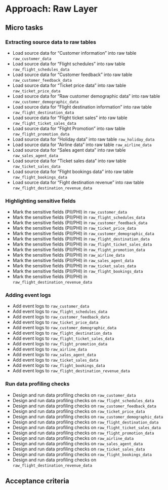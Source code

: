 # Approach: Raw Layer




## Micro tasks

### Extracting source data to raw tables

- Load source data for “Customer information” into raw table `raw_customer_data`
- Load source data for “Flight schedules” into raw table `raw_flight_schedules_data`
- Load source data for “Customer feedback” into raw table `raw_customer_feedback_data`
- Load source data for “Ticket price data” into raw table `raw_ticket_price_data`
- Load source data for “Raw customer demographic data” into raw table `raw_customer_demographic_data`
- Load source data for “Flight destination information” into raw table `raw_flight_destination_data`
- Load source data for “Flight ticket sales” into raw table `raw_flight_ticket_sales_data`
- Load source data for “Flight Promotion” into raw table `raw_flight_promotion_data`
- Load source data for “Holiday data” into raw table `raw_holiday_data`
- Load source data for “Airline data” into raw table `raw_airline_data`
- Load source data for “Sales agent data” into raw table `raw_sales_agent_data`
- Load source data for “Ticket sales data” into raw table `raw_ticket_sales_data`
- Load source data for “Flight bookings data” into raw table `raw_flight_bookings_data`
- Load source data for “Fight destination revenue” into raw table `raw_flight_destination_revenue_data`

### Highlighting sensitive fields 

- Mark the sensitive fields (PII/PHI) in  `raw_customer_data`
- Mark the sensitive fields (PII/PHI) in  `raw_flight_schedules_data`
- Mark the sensitive fields (PII/PHI) in  `raw_customer_feedback_data`
- Mark the sensitive fields (PII/PHI) in  `raw_ticket_price_data`
- Mark the sensitive fields (PII/PHI) in  `raw_customer_demographic_data`
- Mark the sensitive fields (PII/PHI) in  `raw_flight_destination_data`
- Mark the sensitive fields (PII/PHI) in  `raw_flight_ticket_sales_data`
- Mark the sensitive fields (PII/PHI) in  `raw_flight_promotion_data`
- Mark the sensitive fields (PII/PHI) in  `raw_airline_data`
- Mark the sensitive fields (PII/PHI) in  `raw_sales_agent_data`
- Mark the sensitive fields (PII/PHI) in  `raw_ticket_sales_data`
- Mark the sensitive fields (PII/PHI) in  `raw_flight_bookings_data`
- Mark the sensitive fields (PII/PHI) in  `raw_flight_destination_revenue_data`


### Adding event logs 

- Add event logs to `raw_customer_data`
- Add event logs to `raw_flight_schedules_data`
- Add event logs to `raw_customer_feedback_data`
- Add event logs to `raw_ticket_price_data`
- Add event logs to `raw_customer_demographic_data`
- Add event logs to `raw_flight_destination_data`
- Add event logs to `raw_flight_ticket_sales_data`
- Add event logs to `raw_flight_promotion_data`
- Add event logs to `raw_airline_data`
- Add event logs to `raw_sales_agent_data`
- Add event logs to `raw_ticket_sales_data`
- Add event logs to `raw_flight_bookings_data`
- Add event logs to `raw_flight_destination_revenue_data`


### Run data profiling checks 

- Design and run data profiling checks on `raw_customer_data`
- Design and run data profiling checks on `raw_flight_schedules_data`
- Design and run data profiling checks on `raw_customer_feedback_data`
- Design and run data profiling checks on `raw_ticket_price_data`
- Design and run data profiling checks on `raw_customer_demographic_data`
- Design and run data profiling checks on `raw_flight_destination_data`
- Design and run data profiling checks on `raw_flight_ticket_sales_data`
- Design and run data profiling checks on `raw_flight_promotion_data`
- Design and run data profiling checks on `raw_airline_data`
- Design and run data profiling checks on `raw_sales_agent_data`
- Design and run data profiling checks on `raw_ticket_sales_data`
- Design and run data profiling checks on `raw_flight_bookings_data`
- Design and run data profiling checks on `raw_flight_destination_revenue_data`




## Acceptance criteria 

